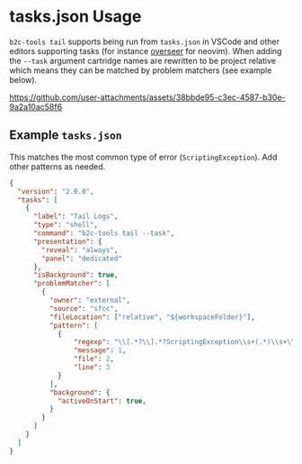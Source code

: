 
# tasks.json Usage

`b2c-tools tail` supports being run from `tasks.json` in VSCode and other editors supporting tasks (for instance [overseer](https://github.com/stevearc/overseer.nvim) for neovim). When adding the `--task` argument cartridge names are rewritten to be
project relative which means they can be matched by problem matchers (see example below).

https://github.com/user-attachments/assets/38bbde95-c3ec-4587-b30e-9a2a10ac58f6

## Example `tasks.json`

This matches the most common type of error (`ScriptingException`). Add other patterns as needed.

```json
{
  "version": "2.0.0",
  "tasks": [
    {
      "label": "Tail Logs",
      "type": "shell",
      "command": "b2c-tools tail --task",
      "presentation": {
        "reveal": "always",
        "panel": "dedicated"
      },
      "isBackground": true,
      "problemMatcher": [
        {
          "owner": "external",
          "source": "sfcc",
          "fileLocation": ["relative", "${workspaceFolder}"],
          "pattern": [
            {
                "regexp": "\\[.*?\\].*?ScriptingException\\s+(.*)\\s+\\((.*?)#(\\d+)\\)",
                "message": 1,
                "file": 2,
                "line": 3
            }
          ],
          "background": {
            "activeOnStart": true,
          }
        }
      ]
    }
  ]
}
```
